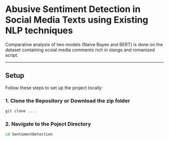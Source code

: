 # **Abusive Sentiment Detection in Social Media Texts using Existing NLP techniques**

Comparative analysis of two models (Naive Bayes and BERT) is done on the dataset containing scoial media comments rich in slangs and romanized script.

---

## **Setup**

Follow these steps to set up the project locally:

### **1. Clone the Repository or Download the zip folder**
```bash
git clone ....
```

### **2. Navigate to the Poject Directory**

```bash
cd SentimentDetection
```

